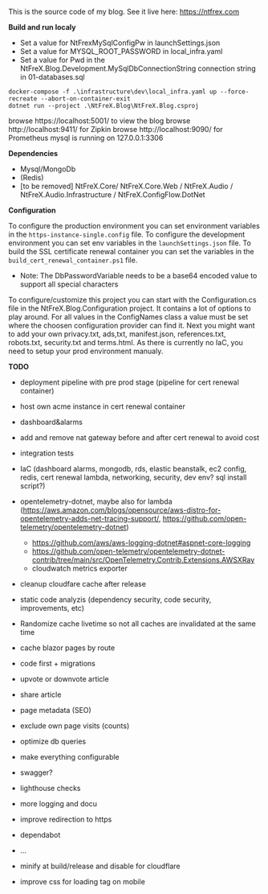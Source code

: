 This is the source code of my blog. See it live here: https://ntfrex.com

**Build and run localy**

 - Set a value for NtFrexMySqlConfigPw in launchSettings.json
 - Set a value for MYSQL_ROOT_PASSWORD in local_infra.yaml
 - Set a value for Pwd in the NtFreX.Blog.Development.MySqlDbConnectionString connection string in 01-databases.sql

```
docker-compose -f .\infrastructure\dev\local_infra.yaml up --force-recreate --abort-on-container-exit
dotnet run --project .\NtFreX.Blog\NtFreX.Blog.csproj
```

browse https://localhost:5001/ to view the blog
browse http://localhost:9411/ for Zipkin
browse http://localhost:9090/ for Prometheus
mysql is running on 127.0.0.1:3306

**Dependencies**

 - Mysql/MongoDb
 - (Redis)
 - [to be removed]  NtFreX.Core/ NtFreX.Core.Web / NtFreX.Audio / NtFreX.Audio.Infrastructure / NtFreX.ConfigFlow.DotNet

 **Configuration**
 
To configure the production environment you can set environment variables in the `https-instance-single.config` file.
To configure the development environment you can set env variables in the `launchSettings.json` file. 
To build the SSL certificate renewal container you can set the variables in the `build_cert_renewal_container.ps1` file.
 - Note: The DbPasswordVariable needs to be a base64 encoded value to support all special characters

To configure/customize this project you can start with the Configuration.cs file in the NtFreX.Blog.Configuration project. It contains a lot of options to play around. 
For all values in the ConfigNames class a value must be set where the choosen configuration provider can find it.
Next you might want to add your own privacy.txt, ads,txt, manifest.json, references.txt, robots.txt, security.txt and terms.html.
As there is currently no IaC, you need to setup your prod environment manualy. 

**TODO**

 - deployment pipeline with pre prod stage (pipeline for cert renewal container)
 - host own acme instance in cert renewal container
  
 - dashboard&alarms
 - add and remove nat gateway before and after cert renewal to avoid cost
 - integration tests

 - IaC (dashboard alarms, mongodb, rds, elastic beanstalk, ec2 config, redis, cert renewal lambda, networking, security, dev env? sql install script?)
 
 - opentelemetry-dotnet, maybe also for lambda (https://aws.amazon.com/blogs/opensource/aws-distro-for-opentelemetry-adds-net-tracing-support/, https://github.com/open-telemetry/opentelemetry-dotnet)
   - https://github.com/aws/aws-logging-dotnet#aspnet-core-logging
   - https://github.com/open-telemetry/opentelemetry-dotnet-contrib/tree/main/src/OpenTelemetry.Contrib.Extensions.AWSXRay
   - cloudwatch metrics exporter
 - cleanup cloudfare cache after release
 - static code analyzis (dependency security, code security, improvements, etc)
 - Randomize cache livetime so not all caches are invalidated at the same time
 - cache blazor pages by route
 - code first + migrations
 - upvote or downvote article
 - share article
 - page metadata (SEO)
 - exclude own page visits (counts)
 - optimize db queries
 - make everything configurable
 - swagger?
 - lighthouse checks
 - more logging and docu
 - improve redirection to https
 - dependabot
 - ...

  - minify at build/release and disable for cloudflare
  - improve css for loading tag on mobile